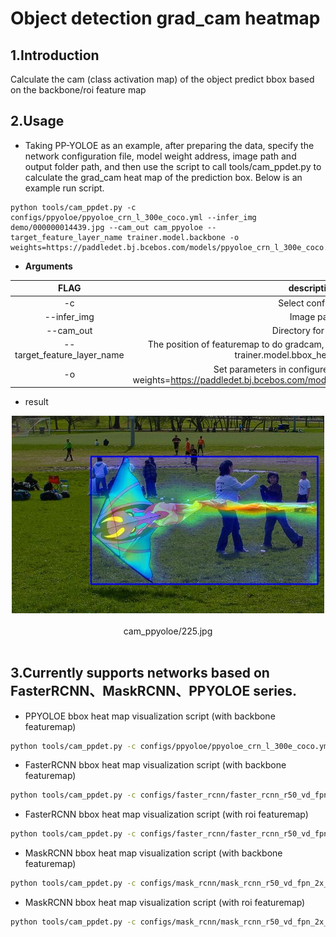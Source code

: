 # Object detection grad_cam heatmap

## 1.Introduction
Calculate the cam (class activation map) of the object predict bbox based on the backbone/roi feature map

## 2.Usage
* Taking PP-YOLOE as an example, after preparing the data, specify the network configuration file, model weight address, image path and output folder path, and then use the script to call tools/cam_ppdet.py to calculate the grad_cam heat map of the prediction box. Below is an example run script.
```shell
python tools/cam_ppdet.py -c configs/ppyoloe/ppyoloe_crn_l_300e_coco.yml --infer_img demo/000000014439.jpg --cam_out cam_ppyoloe --target_feature_layer_name trainer.model.backbone -o weights=https://paddledet.bj.bcebos.com/models/ppyoloe_crn_l_300e_coco.pdparams
```

* **Arguments**

|         FLAG             |                                                            description                                                            |
| :----------------------: |:---------------------------------------------------------------------------------------------------------------------------------:|
|          -c              |                                                        Select config file                                                         |
|          --infer_img              |                                                            Image path                                                             |
|          --cam_out              |                                                       Directory for output                                                        |
|          --target_feature_layer_name              |        The position of featuremap to do gradcam, for example:trainer.model.backbone, trainer.model.bbox_head.roi_extractor        |
|          -o              | Set parameters in configure file, for example: -o weights=https://paddledet.bj.bcebos.com/models/ppyoloe_crn_l_300e_coco.pdparams |

* result

<center>
<img src="../images/grad_cam_ppyoloe_demo.jpg" width="500" >
</center>
<br><center>cam_ppyoloe/225.jpg</center></br>


## 3.Currently supports networks based on FasterRCNN、MaskRCNN、PPYOLOE series.
* PPYOLOE bbox heat map visualization script (with backbone featuremap)
```bash
python tools/cam_ppdet.py -c configs/ppyoloe/ppyoloe_crn_l_300e_coco.yml --infer_img demo/000000014439.jpg --cam_out cam_ppyoloe -o weights=https://paddledet.bj.bcebos.com/models/ppyoloe_crn_l_300e_coco.pdparams
```

* FasterRCNN bbox heat map visualization script (with backbone featuremap)
```bash
python tools/cam_ppdet.py -c configs/faster_rcnn/faster_rcnn_r50_vd_fpn_2x_coco.yml --infer_img demo/000000014439.jpg  --cam_out cam_faster_rcnn -o weights=https://paddledet.bj.bcebos.com/models/faster_rcnn_r50_vd_fpn_ssld_2x_coco.pdparams
```

* FasterRCNN bbox heat map visualization script (with roi featuremap)
```bash
python tools/cam_ppdet.py -c configs/faster_rcnn/faster_rcnn_r50_vd_fpn_2x_coco.yml --infer_img demo/000000014439.jpg  --cam_out cam_faster_rcnn_roi --target_feature_layer_name trainer.model.bbox_head.roi_extractor -o weights=https://paddledet.bj.bcebos.com/models/faster_rcnn_r50_vd_fpn_ssld_2x_coco.pdparams
```

* MaskRCNN bbox heat map visualization script (with backbone featuremap)
```bash
python tools/cam_ppdet.py -c configs/mask_rcnn/mask_rcnn_r50_vd_fpn_2x_coco.yml --infer_img demo/000000014439.jpg  --cam_out cam_mask_rcnn_backbone --target_feature_layer_name trainer.model.backbone -o weights=https://paddledet.bj.bcebos.com/models/mask_rcnn_r50_vd_fpn_2x_coco.pdparams
```

* MaskRCNN bbox heat map visualization script (with roi featuremap)
```bash
python tools/cam_ppdet.py -c configs/mask_rcnn/mask_rcnn_r50_vd_fpn_2x_coco.yml --infer_img demo/000000014439.jpg  --cam_out cam_mask_rcnn_roi --target_feature_layer_name trainer.model.bbox_head.roi_extractor -o weights=https://paddledet.bj.bcebos.com/models/mask_rcnn_r50_vd_fpn_2x_coco.pdparams
```